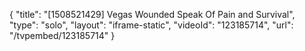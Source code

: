 {
    "title": "[1508521429] Vegas Wounded Speak Of Pain and Survival",
    "type": "solo",
    "layout": "iframe-static",
    "videoId": "123185714",
    "url": "\/tvpembed\/123185714"
}